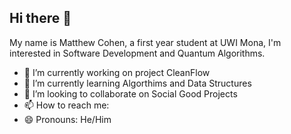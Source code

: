 ## Hi there 👋

My name is Matthew Cohen, a first year student at UWI Mona, I'm interested in Software Development and Quantum Algorithms.

- 🔭 I’m currently working on project CleanFlow
- 🌱 I’m currently learning Algorthims and Data Structures
- 👯 I’m looking to collaborate on Social Good Projects
- 📫 How to reach me: 
- 😄 Pronouns: He/Him
